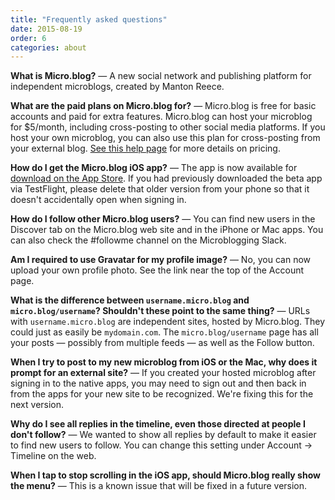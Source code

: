 ```yaml
---
title: "Frequently asked questions"
date: 2015-08-19
order: 6
categories: about
---
```

**What is Micro.blog?** — A new social network and publishing platform for independent microblogs, created by Manton Reece.

**What are the paid plans on Micro.blog for?** — Micro.blog is free for basic accounts and paid for extra features. Micro.blog can host your microblog for $5/month, including cross-posting to other social media platforms. If you host your own microblog, you can also use this plan for cross-posting from your external blog. [See this help page](/2018/pricing/) for more details on pricing.

**How do I get the Micro.blog iOS app?** — The app is now available for [download on the App Store](https://itunes.apple.com/us/app/micro-blog/id1253201335?ls=1&mt=8). If you had previously downloaded the beta app via TestFlight, please delete that older version from your phone so that it doesn't accidentally open when signing in.

**How do I follow other Micro.blog users?** — You can find new users in the Discover tab on the Micro.blog web site and in the iPhone or Mac apps. You can also check the #followme channel on the Microblogging Slack.

**Am I required to use Gravatar for my profile image?** — No, you can now upload your own profile photo. See the link near the top of the Account page.

**What is the difference between `username.micro.blog` and `micro.blog/username`? Shouldn't these point to the same thing?** — URLs with `username.micro.blog` are independent sites, hosted by Micro.blog. They could just as easily be `mydomain.com`. The `micro.blog/username` page has all your posts — possibly from multiple feeds — as well as the Follow button.

**When I try to post to my new microblog from iOS or the Mac, why does it prompt for an external site?** — If you created your hosted microblog after signing in to the native apps, you may need to sign out and then back in from the apps for your new site to be recognized. We're fixing this for the next version.

**Why do I see all replies in the timeline, even those directed at people I don't follow?** — We wanted to show all replies by default to make it easier to find new users to follow. You can change this setting under Account → Timeline on the web.

**When I tap to stop scrolling in the iOS app, should Micro.blog really show the menu?** — This is a known issue that will be fixed in a future version.
